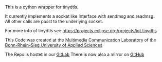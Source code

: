 This is a cython wrapper for tinydtls.

It currently implements a socket like Interface with sendmsg and readmsg.
All other calls are passt to the underlying socket.

For more info of tinydtls see https://projects.eclipse.org/projects/iot.tinydtls

This Code was created at the [Multimedia Communication Laboratory](http://mc-lab.de) of the [Bonn-Rhein-Sieg University of Applied Sciences](http://h-brs.de)

The Repo is hostet in our [GitLab](https://git.fslab.de/jkonra2m/tinydtls-cython)
There is now also a mirror on [GitHub](https://github.com/kabel42/DTLSSocket)
